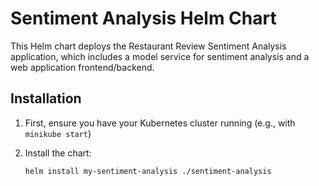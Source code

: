 # Sentiment Analysis Helm Chart

This Helm chart deploys the Restaurant Review Sentiment Analysis application, which includes a model service for sentiment analysis and a web application frontend/backend.

## Installation

1. First, ensure you have your Kubernetes cluster running (e.g., with `minikube start`)

2. Install the chart:

   ```bash
   helm install my-sentiment-analysis ./sentiment-analysis
   ```
